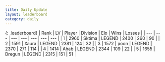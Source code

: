 ```yaml
---
title: Daily Update
layout: leaderboard
category: daily
---
```


{: .leaderboard}
| Rank | LV | Player | Division | Elo | Wins | Losses |
| --- | --- | --- | --- | --- | --- | --- |
| <span data-change="0">1</span> | 2960 | <span title="ID: 353063">Sktima</span> | LEGEND | <span data-change="0">2400</span> | <span data-change="0">260</span> | <span data-change="0">90</span> |
| <span data-change="1">2</span> | 1591 | <span title="ID: 200908">Xaura</span> | LEGEND | <span data-change="28">2381</span> | <span data-change="34">124</span> | <span data-change="9">32</span> |
| <span data-change="-1">3</span> | 1572 | <span title="ID: 540690">poon</span> | LEGEND | <span data-change="2">2370</span> | <span data-change="21">271</span> | <span data-change="7">114</span> |
| <span data-change="1">4</span> | 1414 | <span title="ID: 402846">Ahab</span> | LEGEND | <span data-change="33">2344</span> | <span data-change="18">109</span> | <span data-change="3">22</span> |
| <span data-change="-1">5</span> | 1655 | <span title="ID: 337810">Dregun</span> | LEGEND | <span data-change="0">2315</span> | <span data-change="0">151</span> | <span data-change="0">51</span> |